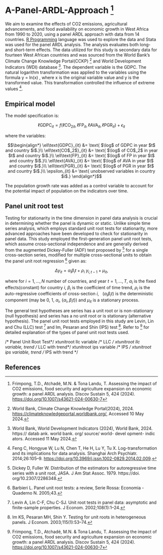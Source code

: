 # A-Panel-ARDL-Approach [^1]
We aim to examine the effects of CO2 emissions, agricultural advancements, and food availability on economic growth in West Africa from 1990 to 2020,  using a panel ARDL approach with data from 14 countries. [R Programming](Theophilus-Dwamena/A-Panel-ARDL-Approach/R_Code_for_Data_Exploration.R) language was used to explore the data and Stata was used for the panel ARDL analysis. The analysis evaluates both long- and short-term effects. The data utilized for this study is secondary data for fourteen West African countries and was sourced from the World Bank’s Climate Change Knowledge Portal(CCKP) [^2] and World Development Indicators (WDI) database [^3]. The dependent variable is the GDPC. The natural logarithm transformation was applied to the variables using the formula y = ln(x) , where x is the original variable value and y is the transformed value. This transformation controlled the influence of extreme values [^4].

## Empirical model
The model specification is: 
```math 
\ell\text{GDPC}_{it} = f(\ell\text{CO$_2$}_{it},\ell\text{FP}_{it},\ell\text{AVA}_{it},\ell\text{PGR}_{it})+\epsilon_{it}
```
where the variables:
```math
\begin{align*}
	\ell\text{GDPC}_{it} &= \text{ $\log$ of GDPC in year $t$ and country $i$.}\\
	\ell\text{CO$_2$}_{it} &= \text{ $\log$ of CO$_2$ in year $t$ and country $i$.}\\
	\ell\text{FP}_{it} &= \text{ $\log$ of FP in year $t$ and country $i$.}\\
	\ell\text{AVA}_{it} &= \text{ $\log$ of AVA in year $t$ and country $i$.}\\
	\ell\text{PGR}_{it} &= \text{ $\log$ of PGR in year $t$ and country $i$.}\\ 
	\epsilon_{it} &= \text{ unobserved variables in country $i$.}
\end{align*}
```
The population growth rate was added as a control variable to account for the potential impact of population on the indicators over time. 

## Panel unit root test
Testing for stationarity in the time dimension in panel data analysis is crucial in determining whether the panel is dynamic or static. Unlike simple time series analysis, which employs standard unit root tests for stationarity, more advanced approaches have been developed to check for stationarity in panel data. This study employed the first-generation panel unit root tests, which assume cross-sectional independence and are generally derived from the augmented Dickey-Fuller 
(ADF) test proposed by [^5] for a single cross-section series, modified for multiple cross-sectional units to obtain the panel unit root regression [^6] given as:
```math
\Delta y_{it} = \alpha_{i}\beta_{i}t + \rho_i \ y_{i,t-1} + \mu_{it},
```
where for $i=1,\ldots,N$ number of countries,  and year $t=1,\ldots,T$, $\alpha_i$ is the fixed effects(constant) for country $i$, $\beta_{i}$ is the coefficient of time trend, $\rho_i$ is the auto-regressive coefficients of cross-section $i$, $\ \ (\alpha_i\beta_{i}t)$ is the deterministic component (may be 0, 1, $\alpha_i$, $\{\alpha_i, \beta_{i}t\}$) and $\mu_{it}$ is a stationary process.

The general test hypotheses are series has a unit root or is non-stationary (null hypothesis) and series has a no unit root or is stationary (alternative hypothesis).  The panel unit root tests employed in this study are Levin, Lin and Chu (LLC) test [^7] and Im, Pesaran and Shin (IPS) test [^8]. Refer to [^1] for detailed explanation of the types of panel unit root tests used.


/* Panel Unit Root Test*/
xtunitroot llc variable            /* LLC */
xtunitroot llc variable, trend     /* LLC  with trend*/
xtunitroot ips variable            /* IPS */ 
xtunitroot ips variable, trend     /* IPS with trend */



## References
[^1]: Frimpong, T.D., Atchadé, M.N. & Tona Landu, T. Assessing the impact of CO2 emissions, food security and agriculture expansion on economic growth: a panel ARDL analysis. Discov Sustain 5, 424 (2024). https://doi.org/10.1007/s43621-024-00630-7
[^2]: World Bank, Climate Change Knowledge Portal(2024), 2024. https://climateknowledgeportal.worldbank.org/, Accessed 10 May 2024.
[^3]: World Bank, World Development Indicators (2024), World Bank, 2024. https:// datab ank. world bank. org/ source/ world- devel opment- indic 
ators. Accessed 11 May 2024.
[^4]: Feng C, Hongyue W, Lu N, Chen T, He H, Lu Y, Tu X. Log-transformation and its implications for data analysis. Shanghai Arch Psychiatr. 2014;26:105–9. https://doi.org/10.3969/j.issn.1002-0829.2014.02.009.
[^5]: Dickey D, Fuller W. Distribution of the estimators for autoregressive time series with a unit root, JASA. J Am Stat Assoc. 1979. https://doi. org/10.2307/2286348.
[^6]: Barbieri L. Panel unit root tests: a review, Serie Rossa: Economia - Quaderno N. 2005;43.
[^7]: Levin A, Lin C-F, Chu C-SJ. Unit root tests in panel data: asymptotic and finite-sample properties. J Econom. 2002;108(1):1–24.
[^8]: Im KS, Pesaran MH, Shin Y. Testing for unit roots in heterogeneous panels. J Econom. 2003;115(1):53–74.
